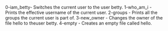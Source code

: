 0-iam_betty- Switches the current user to the user betty.
1-who_am_i -Prints the effective username of the current user.
2-groups - Prints all the groups the current user is part of.
3-new_owner - Changes the owner of the file hello to theuser betty.
4-empty - Creates an empty file called hello.
